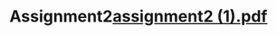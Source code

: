 # Assignment2[assignment2 (1).pdf](https://github.com/NotAProPilot/Assignment2/files/11136473/assignment2.1.pdf)

